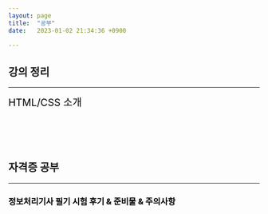 ```yaml
---
layout: page
title:  "공부"
date:   2023-01-02 21:34:36 +0900

---
```


## 강의 정리

----
<div style='font-size:20px; margin-bottom: 100px'>
<a href="/notes/2023/02/12/classNotes-HTML-CSS.html">HTML/CSS 소개</a><br />
</div>



## 자격증 공부

----
### <a href="/notes/2023/03/13/study-1.html">정보처리기사 필기 시험 후기 & 준비물 & 주의사항</a><br />


<style>
div {
}
a {
    color: #000 !important;
    text-decoration: none;
}
</style>